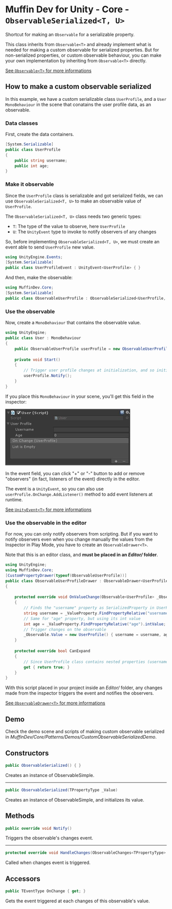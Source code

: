 # Muffin Dev for Unity - Core - `ObservableSerialized<T, U>`

Shortcut for making an `Observable` for a serializable property.

This class inherits from `Observable<T>` and already implement what is needed for making a custom observable for serialized properties. But for non-serialized properties, or custom observable behaviour, you can make your own implementation by inheriting from `Observable<T>` directly.

[See `Observable<T>` for more informations](./observable.md)

## How to make a custom observable serialized

In this example, we have a custom serializable class `UserProfile`, and a `User` `MonoBehaviour` in the scene that conatains the user profile data, as an observable.

### Data classes

First, create the data containers.

```cs
[System.Serializable]
public class UserProfile
{
    public string username;
    public int age;
}
```

### Make it observable

Since the `UserProfile` class is serializable and got serialized fields, we can use `ObservableSerialized<T, U>` to make an observable value of `UserProfile`.

The `ObservableSerialized<T, U>` class needs two generic types:

* `T`: The type of the value to observe, here `UserProfile`
* `U`: The `UnityEvent` type to invoke to notify observers of any changes

So, before implementing `ObservableSerialized<T, U>`, we must create an event able to send `UserProfile` new value.

```cs
using UnityEngine.Events;
[System.Serializable]
public class UserProfileEvent : UnityEvent<UserProfile> { }
```

And then, make the observable:

```cs
using MuffinDev.Core;
[System.Serializable]
public class ObservableUserProfile : ObservableSerialized<UserProfile, UserProfileEvent> { }
```

### Use the observable

Now, create a `MonoBehaviour` that contains the observable value.

```cs
using UnityEngine;
public class User : MonoBehaviour
{
    public ObservableUserProfile userProfile = new ObservableUserProfile();

    private void Start()
    {
        // Trigger user profile changes at initialization, and so initialize all observers
        userProfile.Notify();
    }
}
```

If you place this `MonoBehaviour` in your scene, you'll get this field in the inspector:

![User Profile observable example](./Images/user-example.jpg)

In the event field, you can click "+" or "-" button to add or remove "observers" (in fact, listeners of the event) directly in the editor.

The event is a `UnityEvent`, so you can also use `userProfile.OnChange.AddListener()` method to add event listeners at runtime.

[See `UnityEvent<T>` for more informations](https://docs.unity3d.com/ScriptReference/Events.UnityEvent_1.html)

### Use the observable in the editor

For now, you can only notify observers from scripting. But if you want to notify observers even when you change manually the values from the Inspector in Play Mode, you have to create an `ObservableDrawer<T>`.

Note that this is an editor class, and **must be placed in an *Editor/* folder**.

```cs
using UnityEngine;
using MuffinDev.Core;
[CustomPropertyDrawer(typeof(ObservableUserProfile))]
public class ObservableUserProfileDrawer : ObservableDrawer<UserProfile>
{

    protected override void OnValueChange(Observable<UserProfile> _Observable, SerializedProperty _ValueProperty)
    {
        // Finds the "username" property as SerializedProperty in UserProfile instance, and gets its string value
        string username = _ValueProperty.FindPropertyRelative("username").stringValue;
        // Same for "age" property, but using its int value
        int age = _ValueProperty.FindPropertyRelative("age").intValue;
        // Trigger changes on the observable
        _Observable.Value = new UserProfile() { username = username, age = age };
    }

    protected override bool CanExpand
    {
        // Since UserProfile class contains nested properties (username and age), you must override CanExpand accessor to avoid bad renderer behavior in the inspector.
        get { return true; }
    }
}
```

With this script placed in your project inside an *Editor/* folder, any changes made from the inspector triggers the event and notifies the observers.

[See `ObservableDrawer<T>` for more informations](./observable-drawer.md)

## Demo

Check the demo scene and scripts of making custom observable serialized in *MuffinDev/Core/Patterns/Demos/CustomObservableSerializedDemo*.

## Constructors

```cs
public ObservableSerialized() { }
```

Creates an instance of ObservableSimple.

---

```cs
public ObservableSerialized(TPropertyType _Value)
```

Creates an instance of ObservableSimple, and initializes its value.

## Methods

```cs
public override void Notify()
```

Triggers the observable's changes event.

---

```cs
protected override void HandleChanges(ObservableChanges<TPropertyType> _Changes)
```

Called when changes event is triggered.

## Accessors

```cs
public TEventType OnChange { get; }
```

Gets the event triggered at each changes of this observable's value.
